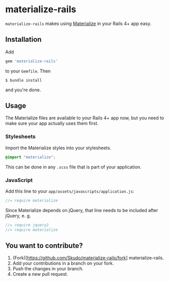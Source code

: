 # materialize-rails

`materialize-rails` makes using [Materialize](http://materializecss.com) in your Rails 4+ app easy.

## Installation

Add

```ruby
gem 'materialize-rails'
```

to your `Gemfile`. Then

```console
$ bundle install
```

and you're done.

## Usage

The Materialize files are available to your Rails 4+ app now, but you need to make sure your app actually uses them first.

### Stylesheets

Import the Materialize styles into your stylesheets.

```scss
@import "materialize";
```

This can be done in any `.scss` file that is part of your application.

### JavaScript

Add this line to your `app/assets/javascripts/application.js`:

```js
//= require materialize
```

Since Materialize depends on jQuery, that line needs to be included after jQuery, e. g.

```js
//= require jquery2
//= require materialize
```

## You want to contribute?

1. (Fork)[https://github.com/Skudo/materialize-rails/fork] materialize-rails.
2. Add your contributions in a branch on your fork.
3. Push the changes in your branch.
4. Create a new pull request.
